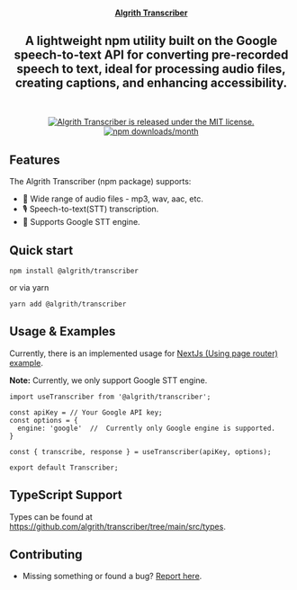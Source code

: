 <!-- <a href="https://react-speech-transcriber.com" target="_blank" rel="noopener">
  <picture>
    <source media="(prefers-color-scheme: dark)" alt="React Speech Transcriber" srcset="https://excalidraw.nyc3.cdn.digitaloceanspaces.com/github/excalidraw_github_cover_2_dark.png" />
    <img alt="Excalidraw" src="https://excalidraw.nyc3.cdn.digitaloceanspaces.com/github/excalidraw_github_cover_2.png" />
  </picture>
</a> -->

<h4 align="center">
  <a href="#">Algrith Transcriber</a>
</h4>

<div align="center">
  <h2>
    A lightweight npm utility built on the Google speech-to-text API for converting pre-recorded speech to text, ideal for processing audio files, creating captions, and enhancing accessibility.
  </h2>
</div>

<br />
<p align="center">
  <a href="https://github.com/algrith/transcriber/main/LICENSE">
    <img alt="Algrith Transcriber is released under the MIT license." src="https://img.shields.io/badge/license-MIT-blue.svg" />
  </a>
  <a href="https://www.npmjs.com/package/@algrith/transcriber">
    <img alt="npm downloads/month" src="https://img.shields.io/npm/dm/@algrith/transcriber" />
  </a>
</p>

## Features

The Algrith Transcriber (npm package) supports:

- 🎵&nbsp;Wide range of audio files - mp3, wav, aac, etc.
- 🎙️&nbsp;Speech-to-text(STT) transcription.
- 🤖&nbsp;Supports Google STT engine.

## Quick start

```
npm install @algrith/transcriber
```

or via yarn

```
yarn add @algrith/transcriber
```

##  Usage & Examples

Currently, there is an implemented usage for [NextJs (Using page router) example](https://github.com/algrith/transcriber/tree/main/examples/with-nextjs).

**Note:** Currently, we only support Google STT engine.

```
import useTranscriber from '@algrith/transcriber';

const apiKey = // Your Google API key;
const options = {
  engine: 'google'  //  Currently only Google engine is supported.
}

const { transcribe, response } = useTranscriber(apiKey, options);

export default Transcriber;
```

##  TypeScript Support

Types can be found at https://github.com/algrith/transcriber/tree/main/src/types.

## Contributing

- Missing something or found a bug? [Report here](https://github.com/algrith/transcriber/issues).
